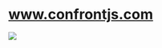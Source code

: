 # www.confrontjs.com

[![](https://img.shields.io/badge/conference-29%20october%202018-%23a64ac9.svg)](https://www.confrontjs.com)
